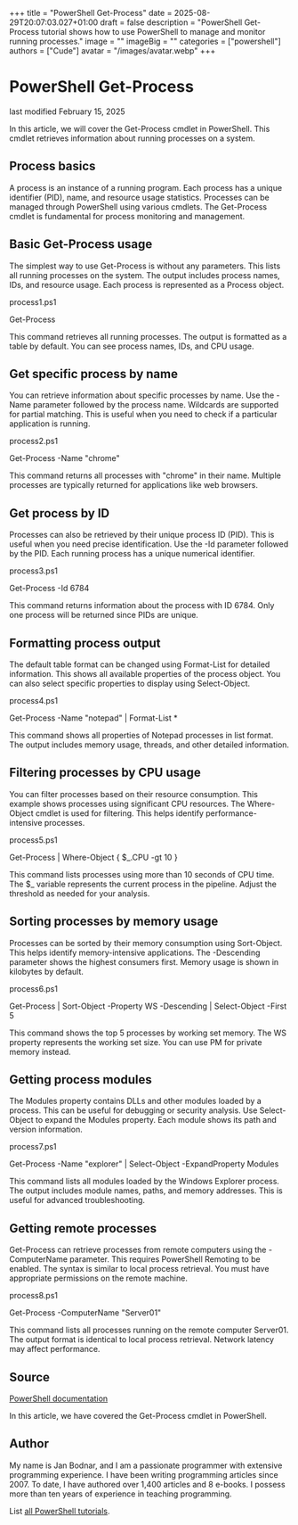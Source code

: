 +++
title = "PowerShell Get-Process"
date = 2025-08-29T20:07:03.027+01:00
draft = false
description = "PowerShell Get-Process tutorial shows how to use PowerShell to manage and monitor running processes."
image = ""
imageBig = ""
categories = ["powershell"]
authors = ["Cude"]
avatar = "/images/avatar.webp"
+++

# PowerShell Get-Process

last modified February 15, 2025

In this article, we will cover the Get-Process cmdlet in
PowerShell. This cmdlet retrieves information about running processes on a
system.

## Process basics

A process is an instance of a running program. Each process has a unique
identifier (PID), name, and resource usage statistics. Processes can be managed
through PowerShell using various cmdlets. The Get-Process cmdlet is
fundamental for process monitoring and management.

## Basic Get-Process usage

The simplest way to use Get-Process is without any parameters. This
lists all running processes on the system. The output includes process names,
IDs, and resource usage. Each process is represented as a Process object.

process1.ps1
  

Get-Process

This command retrieves all running processes. The output is formatted as
a table by default. You can see process names, IDs, and CPU usage.

## Get specific process by name

You can retrieve information about specific processes by name. Use the
-Name parameter followed by the process name. Wildcards are supported
for partial matching. This is useful when you need to check if a particular
application is running.

process2.ps1
  

Get-Process -Name "chrome"

This command returns all processes with "chrome" in their name. Multiple
processes are typically returned for applications like web browsers.

## Get process by ID

Processes can also be retrieved by their unique process ID (PID). This is
useful when you need precise identification. Use the -Id parameter followed
by the PID. Each running process has a unique numerical identifier.

process3.ps1
  

Get-Process -Id 6784

This command returns information about the process with ID 6784. Only one
process will be returned since PIDs are unique.

## Formatting process output

The default table format can be changed using Format-List for
detailed information. This shows all available properties of the process object.
You can also select specific properties to display using Select-Object.

process4.ps1
  

Get-Process -Name "notepad" | Format-List *

This command shows all properties of Notepad processes in list format.
The output includes memory usage, threads, and other detailed information.

## Filtering processes by CPU usage

You can filter processes based on their resource consumption. This example
shows processes using significant CPU resources. The Where-Object cmdlet is
used for filtering. This helps identify performance-intensive processes.

process5.ps1
  

Get-Process | Where-Object { $_.CPU -gt 10 }

This command lists processes using more than 10 seconds of CPU time. The
$_ variable represents the current process in the pipeline. Adjust the
threshold as needed for your analysis.

## Sorting processes by memory usage

Processes can be sorted by their memory consumption using Sort-Object. This
helps identify memory-intensive applications. The -Descending parameter shows
the highest consumers first. Memory usage is shown in kilobytes by default.

process6.ps1
  

Get-Process | Sort-Object -Property WS -Descending | Select-Object -First 5

This command shows the top 5 processes by working set memory. The WS property
represents the working set size. You can use PM for private memory instead.

## Getting process modules

The Modules property contains DLLs and other modules loaded by a process. This
can be useful for debugging or security analysis. Use Select-Object to expand
the Modules property. Each module shows its path and version information.

process7.ps1
  

Get-Process -Name "explorer" | Select-Object -ExpandProperty Modules

This command lists all modules loaded by the Windows Explorer process. The
output includes module names, paths, and memory addresses. This is useful for
advanced troubleshooting.

## Getting remote processes

Get-Process can retrieve processes from remote computers using the -ComputerName
parameter. This requires PowerShell Remoting to be enabled. The syntax is similar
to local process retrieval. You must have appropriate permissions on the remote
machine.

process8.ps1
  

Get-Process -ComputerName "Server01"

This command lists all processes running on the remote computer Server01. The
output format is identical to local process retrieval. Network latency may
affect performance.

## Source

[PowerShell documentation](https://docs.microsoft.com/en-us/powershell/)

In this article, we have covered the Get-Process cmdlet in PowerShell.

## Author

My name is Jan Bodnar, and I am a passionate programmer with extensive
programming experience. I have been writing programming articles since 2007.
To date, I have authored over 1,400 articles and 8 e-books. I possess more
than ten years of experience in teaching programming.

List [all PowerShell tutorials](/powershell/).